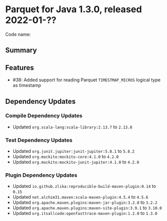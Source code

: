 # Parquet for Java 1.3.0, released 2022-01-??

Code name:

## Summary

## Features

* #38: Added support for reading Parquet `TIMESTMAP_MICROS` logical type as timestamp

## Dependency Updates

### Compile Dependency Updates

* Updated `org.scala-lang:scala-library:2.13.7` to `2.13.8`

### Test Dependency Updates

* Updated `org.junit.jupiter:junit-jupiter:5.8.1` to `5.8.2`
* Updated `org.mockito:mockito-core:4.1.0` to `4.2.0`
* Updated `org.mockito:mockito-junit-jupiter:4.1.0` to `4.2.0`

### Plugin Dependency Updates

* Updated `io.github.zlika:reproducible-build-maven-plugin:0.14` to `0.15`
* Updated `net.alchim31.maven:scala-maven-plugin:4.5.4` to `4.5.6`
* Updated `org.apache.maven.plugins:maven-jar-plugin:3.2.0` to `3.2.2`
* Updated `org.apache.maven.plugins:maven-site-plugin:3.9.1` to `3.10.0`
* Updated `org.itsallcode:openfasttrace-maven-plugin:1.2.0` to `1.3.0`
